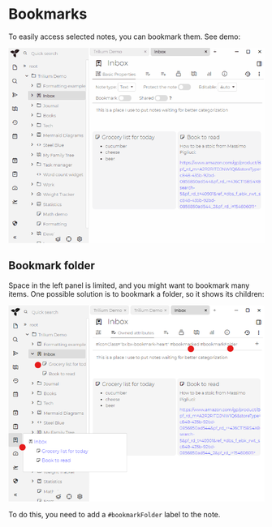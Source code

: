 # Bookmarks
To easily access selected notes, you can bookmark them. See demo:

![](Bookmarks_bookmarks.gif)

## Bookmark folder

Space in the left panel is limited, and you might want to bookmark many items. One possible solution is to bookmark a folder, so it shows its children:

![](Bookmarks_bookmark-folder.png)

To do this, you need to add a `#bookmarkFolder` label to the note.